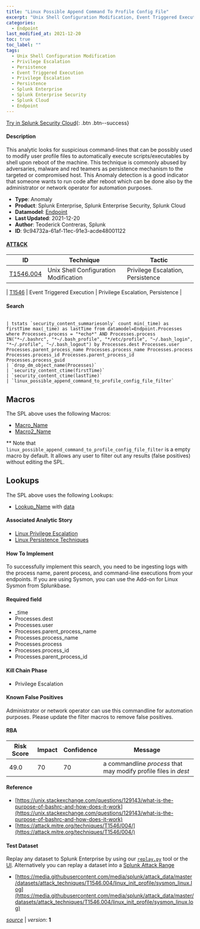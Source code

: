 ```yaml
---
title: "Linux Possible Append Command To Profile Config File"
excerpt: "Unix Shell Configuration Modification, Event Triggered Execution"
categories:
  - Endpoint
last_modified_at: 2021-12-20
toc: true
toc_label: ""
tags:
  - Unix Shell Configuration Modification
  - Privilege Escalation
  - Persistence
  - Event Triggered Execution
  - Privilege Escalation
  - Persistence
  - Splunk Enterprise
  - Splunk Enterprise Security
  - Splunk Cloud
  - Endpoint
---
```




[Try in Splunk Security Cloud](https://www.splunk.com/en_us/cyber-security.html){: .btn .btn--success}

#### Description

This analytic looks for suspicious command-lines that can be possibly used to modify user profile files to automatically execute scripts/executables by shell upon reboot of the machine. This technique is commonly abused by adversaries, malware and red teamers as persistence mechanism to the targeted or compromised host. This Anomaly detection is a good indicator that someone wants to run code after reboot which can be done also by the administrator or network operator for automation purposes.

- **Type**: Anomaly
- **Product**: Splunk Enterprise, Splunk Enterprise Security, Splunk Cloud
- **Datamodel**: [Endpoint](https://docs.splunk.com/Documentation/CIM/latest/User/Endpoint)
- **Last Updated**: 2021-12-20
- **Author**: Teoderick Contreras, Splunk
- **ID**: 9c94732a-61af-11ec-91e3-acde48001122


#### [ATT&CK](https://attack.mitre.org/)

| ID          | Technique   | Tactic         |
| ----------- | ----------- |--------------- |
| [T1546.004](https://attack.mitre.org/techniques/T1546/004/) | Unix Shell Configuration Modification | Privilege Escalation, Persistence |

| [T1546](https://attack.mitre.org/techniques/T1546/) | Event Triggered Execution | Privilege Escalation, Persistence |

#### Search

```

| tstats `security_content_summariesonly` count min(_time) as firstTime max(_time) as lastTime from datamodel=Endpoint.Processes where Processes.process = "*echo*" AND Processes.process IN("*~/.bashrc", "*~/.bash_profile", "*/etc/profile", "~/.bash_login", "*~/.profile", "~/.bash_logout") by Processes.dest Processes.user Processes.parent_process_name Processes.process_name Processes.process Processes.process_id Processes.parent_process_id Processes.process_guid 
| `drop_dm_object_name(Processes)` 
| `security_content_ctime(firstTime)` 
| `security_content_ctime(lastTime)` 
| `linux_possible_append_command_to_profile_config_file_filter`
```

## Macros
The SPL above uses the following Macros:
* [Macro_Name](https://)
* [Macro2_Name](https://)

** Note that `linux_possible_append_command_to_profile_config_file_filter` is a empty macro by default. It allows any user to filter out any results (false positives) without editing the SPL.

## Lookups
The SPL above uses the following Lookups:

* [Lookup_Name]() with [data]()

#### Associated Analytic Story
* [Linux Privilege Escalation](/stories/linux_privilege_escalation)
* [Linux Persistence Techniques](/stories/linux_persistence_techniques)


#### How To Implement
To successfully implement this search, you need to be ingesting logs with the process name, parent process, and command-line executions from your endpoints. If you are using Sysmon, you can use the Add-on for Linux Sysmon from Splunkbase.

#### Required field
* _time
* Processes.dest
* Processes.user
* Processes.parent_process_name
* Processes.process_name
* Processes.process
* Processes.process_id
* Processes.parent_process_id


#### Kill Chain Phase
* Privilege Escalation


#### Known False Positives
Administrator or network operator can use this commandline for automation purposes. Please update the filter macros to remove false positives.


#### RBA

| Risk Score  | Impact      | Confidence   | Message      |
| ----------- | ----------- |--------------|--------------|
| 49.0 | 70 | 70 | a commandline $process$ that may modify profile files in $dest$ |




#### Reference

* [https://unix.stackexchange.com/questions/129143/what-is-the-purpose-of-bashrc-and-how-does-it-work](https://unix.stackexchange.com/questions/129143/what-is-the-purpose-of-bashrc-and-how-does-it-work)
* [https://attack.mitre.org/techniques/T1546/004/](https://attack.mitre.org/techniques/T1546/004/)



#### Test Dataset
Replay any dataset to Splunk Enterprise by using our [`replay.py`](https://github.com/splunk/attack_data#using-replaypy) tool or the [UI](https://github.com/splunk/attack_data#using-ui).
Alternatively you can replay a dataset into a [Splunk Attack Range](https://github.com/splunk/attack_range#replay-dumps-into-attack-range-splunk-server)

* [https://media.githubusercontent.com/media/splunk/attack_data/master/datasets/attack_techniques/T1546.004/linux_init_profile/sysmon_linux.log](https://media.githubusercontent.com/media/splunk/attack_data/master/datasets/attack_techniques/T1546.004/linux_init_profile/sysmon_linux.log)



[*source*](https://github.com/splunk/security_content/tree/develop/detections/endpoint/linux_possible_append_command_to_profile_config_file.yml) \| *version*: **1**